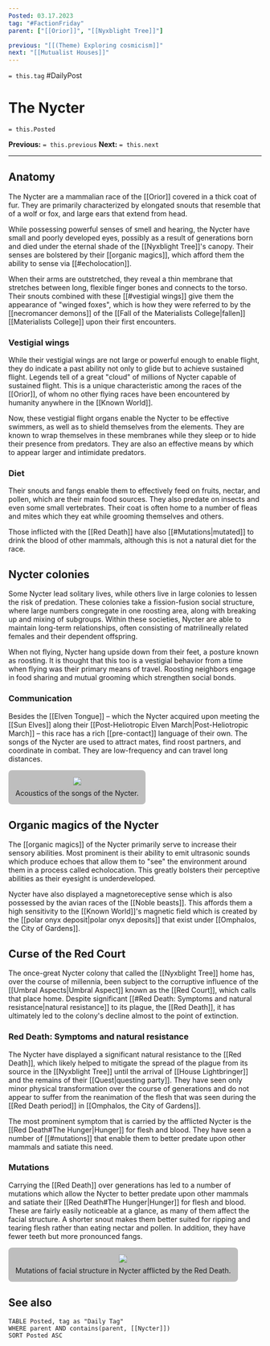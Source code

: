 ```yaml
---
Posted: 03.17.2023
tag: "#FactionFriday"
parent: ["[[Orior]]", "[[Nyxblight Tree]]"]

previous: "[[(Theme) Exploring cosmicism]]"
next: "[[Mutualist Houses]]"
---
```

`= this.tag` #DailyPost 
# The Nycter
`= this.Posted`

**Previous:** `= this.previous`
**Next:** `= this.next`

---

## Anatomy

The Nycter are a mammalian race of the [[Orior]] covered in a thick coat of fur. They are primarily characterized by elongated snouts that resemble that of a wolf or fox, and large ears that extend from head.

While possessing powerful senses of smell and hearing, the Nycter have small and poorly developed eyes, possibly as a result of generations born and died under the eternal shade of the [[Nyxblight Tree]]'s canopy. Their senses are bolstered by their [[organic magics]], which afford them the ability to sense via [[#echolocation]].

When their arms are outstretched, they reveal a thin membrane that stretches between long, flexible finger bones and connects to the torso. Their snouts combined with these [[#vestigial wings]] give them the appearance of "winged foxes", which is how they were referred to by the [[necromancer demons]] of the [[Fall of the Materialists College|fallen]] [[Materialists College]] upon their first encounters.

### Vestigial wings

While their vestigial wings are not large or powerful enough to enable flight, they do indicate a past ability not only to glide but to achieve sustained flight. Legends tell of a great "cloud" of millions of Nycter capable of sustained flight. This is a unique characteristic among the races of the [[Orior]], of whom no other flying races have been encountered by humanity anywhere in the [[Known World]].

Now, these vestigial flight organs enable the Nycter to be effective swimmers, as well as to shield themselves from the elements. They are known to wrap themselves in these membranes while they sleep or to hide their presence from predators. They are also an effective means by which to appear larger and intimidate predators.

### Diet

Their snouts and fangs enable them to effectively feed on fruits, nectar, and pollen, which are their main food sources. They also predate on insects and even some small vertebrates. Their coat is often home to a number of fleas and mites which they eat while grooming themselves and others.

Those inflicted with the [[Red Death]] have also [[#Mutations|mutated]] to drink the blood of other mammals, although this is not a natural diet for the race.

## Nycter colonies

Some Nycter lead solitary lives, while others live in large colonies to lessen the risk of predation. These colonies take a fission-fusion social structure, where large numbers congregate in one roosting area, along with breaking up and mixing of subgroups. Within these societies, Nycter are able to maintain long-term relationships, often consisting of matrilineally related females and their dependent offspring.

When not flying, Nycter hang upside down from their feet, a posture known as roosting. It is thought that this too is a vestigial behavior from a time when flying was their primary means of travel. Roosting neighbors engage in food sharing and mutual grooming which strengthen social bonds.

### Communication

Besides the [[Elven Tongue]] – which the Nycter acquired upon meeting the [[Sun Elves]] along their [[Post-Heliotropic Elven March|Post-Heliotropic March]] – this race has a rich [[pre-contact]] language of their own. The songs of the Nycter are used to attract mates, find roost partners, and coordinate in combat. They are low-frequency and can travel long distances.

<figure style="display: flex; flex-direction: column; align-items: center; gap: 0.5em; width: fit-content; margin: 0px; padding: 1em; background: rgba(0, 0, 0, 0.25); border-radius: 0.5em;"><a href="https://upload.wikimedia.org/wikipedia/commons/thumb/d/d3/Journal.pone.0006746.g001.png/220px-Journal.pone.0006746.g001.png"><img src="https://upload.wikimedia.org/wikipedia/commons/thumb/d/d3/Journal.pone.0006746.g001.png/220px-Journal.pone.0006746.g001.png"></a><figcaption>Acoustics of the songs of the Nycter.</figcaption></figure>

## Organic magics of the Nycter

The [[organic magics]] of the Nycter primarily serve to increase their sensory abilities. Most prominent is their ability to emit ultrasonic sounds which produce echoes that allow them to "see" the environment around them in a process called echolocation. This greatly bolsters their perceptive abilities as their eyesight is underdeveloped.

Nycter have also displayed a magnetoreceptive sense which is also possessed by the avian races of the [[Noble beasts]]. This affords them a high sensitivity to the [[Known World]]'s magnetic field which is created by the [[polar onyx deposit|polar onyx deposits]] that exist under [[Omphalos, the City of Gardens]].

## Curse of the Red Court

The once-great Nycter colony that called the [[Nyxblight Tree]] home has, over the course of millennia, been subject to the corruptive influence of the [[Umbral Aspects|Umbral Aspect]] known as the [[Red Court]], which calls that place home. Despite significant [[#Red Death: Symptoms and natural resistance|natural resistance]] to its plague, the [[Red Death]], it has ultimately led to the colony's decline almost to the point of extinction.

### Red Death: Symptoms and natural resistance 

The Nycter have displayed a significant natural resistance to the [[Red Death]], which likely helped to mitigate the spread of the plague from its source in the [[Nyxblight Tree]] until the arrival of [[House Lightbringer]] and the remains of their [[Quest|questing party]]. They have seen only minor physical transformation over the course of generations and do not appear to suffer from the reanimation of the flesh that was seen during the [[Red Death period]] in [[Omphalos, the City of Gardens]].

The most prominent symptom that is carried by the afflicted Nycter is the [[Red Death#The Hunger|Hunger]] for flesh and blood. They have seen a number of [[#mutations]] that enable them to better predate upon other mammals and satiate this need.

### Mutations

Carrying the [[Red Death]] over generations has led to a number of mutations which allow the Nycter to better predate upon other mammals and satiate their [[Red Death#The Hunger|Hunger]] for flesh and blood. These are fairly easily noticeable at a glance, as many of them affect the facial structure. A shorter snout makes them better suited for ripping and tearing flesh rather than eating nectar and pollen. In addition, they have fewer teeth but more pronounced fangs.

<figure style="display: flex; flex-direction: column; align-items: center; gap: 0.5em; width: fit-content; margin: 0px; padding: 1em; background: rgba(0, 0, 0, 0.25); border-radius: 0.5em;"><a href="https://upload.wikimedia.org/wikipedia/commons/thumb/f/fd/Haeckel_Chiroptera.jpg/170px-Haeckel_Chiroptera.jpg"><img src="https://upload.wikimedia.org/wikipedia/commons/thumb/f/fd/Haeckel_Chiroptera.jpg/170px-Haeckel_Chiroptera.jpg"></a><figcaption>Mutations of facial structure in Nycter afflicted by the Red Death.</figcaption></figure>

## See also
```dataview
TABLE Posted, tag as "Daily Tag"
WHERE parent AND contains(parent, [[Nycter]])
SORT Posted ASC 
```
